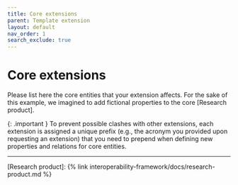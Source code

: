 ```yaml
---
title: Core extensions
parent: Template extension
layout: default
nav_order: 1
search_exclude: true
---
```


# Core extensions

Please list here the core entities that your extension affects.
For the sake of this example, we imagined to add fictional properties to the core [Research product].

{: .important }
To prevent possible clashes with other extensions, each extension is assigned a unique prefix (e.g., the acronym you provided upon requesting an extension) that you need to prepend when defining new properties and relations for core entities.

----
[Research product]: {% link interoperability-framework/docs/research-product.md %}